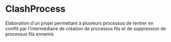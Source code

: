 # ClashProcess
Elaboration d'un projet permettant à plusieurs processus de rentrer en conflit par l'intermédiaire de création de processus fils et de suppression de processus fils ennemis
